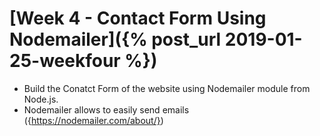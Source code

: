 # [Week 4 - Contact Form Using Nodemailer]({% post_url 2019-01-25-weekfour %})

- Build the Conatct Form of the website using Nodemailer module from Node.js. 
- Nodemailer allows to easily send emails ({https://nodemailer.com/about/})

